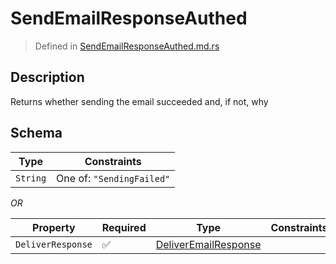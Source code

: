 # SendEmailResponseAuthed
> Defined in [SendEmailResponseAuthed.md.rs](../../../../interface/src/interface/routes/native/send_email)

## Description
Returns whether sending the email succeeded and, if not, why

## Schema

| Type | Constraints |
| --- | --- |
| `String` | One of: `"SendingFailed"` |

*OR*

| Property | Required | Type | Constraints |
| --- | --- | --- | --- |
| `DeliverResponse` | ✅ | [DeliverEmailResponse](../../../routes/foreign/deliver_email/DeliverEmailResponse.md) |     | 


